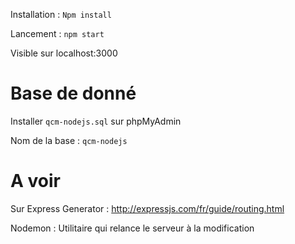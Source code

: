 Installation :
`Npm install`

Lancement : `npm start`

Visible sur localhost:3000

Base de donné
===
Installer `qcm-nodejs.sql` sur phpMyAdmin

Nom de la base : `qcm-nodejs`


A voir
 ===
Sur Express Generator : http://expressjs.com/fr/guide/routing.html

Nodemon : Utilitaire qui relance le serveur à la modification